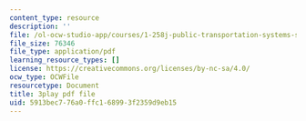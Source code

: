 ```yaml
---
content_type: resource
description: ''
file: /ol-ocw-studio-app/courses/1-258j-public-transportation-systems-spring-2017/5913bec776a0ffc168993f2359d9eb15_dttSgzTJKK4.pdf
file_size: 76346
file_type: application/pdf
learning_resource_types: []
license: https://creativecommons.org/licenses/by-nc-sa/4.0/
ocw_type: OCWFile
resourcetype: Document
title: 3play pdf file
uid: 5913bec7-76a0-ffc1-6899-3f2359d9eb15
---
```

